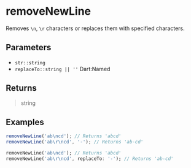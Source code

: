 # removeNewLine <Badge type="tip" text="JavaScript" /><Badge type="info" text="Dart" />

Removes `\n`, `\r` characters or replaces them with specified characters.

## Parameters

- `str::string`
- `replaceTo::string || ''` <span class="named">Dart:Named</span>

## Returns

> string

## Examples

```javascript
removeNewLine('ab\ncd'); // Returns 'abcd'
removeNewLine('ab\r\ncd', '-'); // Returns 'ab-cd'
```

```dart
removeNewLine('ab\ncd'); // Returns 'abcd'
removeNewLine('ab\r\ncd', replaceTo: '-'); // Returns 'ab-cd'
```
